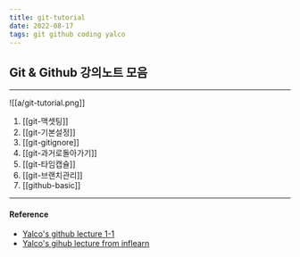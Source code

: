 ```yaml
---
title: git-tutorial
date: 2022-08-17
tags: git github coding yalco
---
```


## Git & Github 강의노트 모음
---

![[a/git-tutorial.png]]

1. [[git-맥셋팅]]
2. [[git-기본설정]]
3. [[git-gitignore]]
4. [[git-과거로돌아가기]]
5. [[git-타임캡슐]]
6. [[git-브랜치관리]]
7. [[github-basic]]




---
#### Reference
- [Yalco's github lecture 1-1](https://www.yalco.kr/@git-github/1-1/)
- [Yalco's gihub lecture from inflearn](https://www.inflearn.com/course/%EC%A0%9C%EB%8C%80%EB%A1%9C-%ED%8C%8C%EB%8A%94-%EA%B9%83/dashboard)

